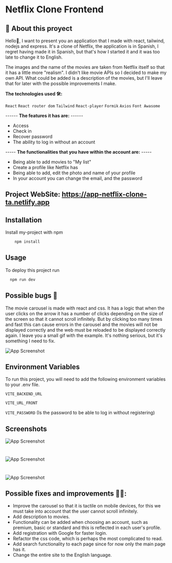 

# Netflix Clone Frontend

## 🚀 About this proyect
Hello👋, I want to present you an application that I made with react, tailwind, nodejs and express. It's a clone of Netflix, the application is in Spanish, I regret having made it in Spanish, but that's how I started it and it was too late to change it to English.

The images and the name of the movies are taken from Netflix itself so that it has a little more "realism". I didn't like movie APIs so I decided to make my own API.
What could be added is a description of the movies, but I'll leave that for later with the possible improvements I make.



**The technologies used 🛠:**

 `React`
 `React router dom`
 `Tailwind`
 `React-player`
 `Formik`
 `Axios`
 `Font Awasome`


------ **The features it has are:** ------
-	Access
-	Check in
-	Recover password
-   The ability to log in without an account

----- **The functionalities that you have within the account are:** -----
- Being able to add movies to "My list"
- Create a profile like Netflix has
- Being able to add, edit the photo and name of your profile
- In your account you can change the email, and the password




## Project WebSite: https://app-netflix-clone-ta.netlify.app

## Installation

Install my-project with npm

```bash
    npm install
```
    
## Usage

To deploy this project run

```bash
  npm run dev
```

## Possible bugs 🚫

The movie carousel is made with react and css. It has a logic that when the user clicks on the arrow it has a number of clicks depending on the size of the screen so that it cannot scroll infinitely. But by clicking too many times and fast this can cause errors in the carousel and the movies will not be displayed correctly and the web must be reloaded to be displayed correctly again. I leave you a small gif with the example. It's nothing serious, but it's something I need to fix.

![App Screenshot](https://res.cloudinary.com/dkxm9njd6/image/upload/v1655065984/bug-gif_cgcgbx.gif)
## Environment Variables

To run this project, you will need to add the following environment variables to your .env file.


`VITE_BACKEND_URL`

`VITE_URL_FRONT`


`VITE_PASSWORD` (Is the password to be able to log in without registering)



## Screenshots

![App Screenshot](https://res.cloudinary.com/dkxm9njd6/image/upload/v1655065986/login_register-gif_vnh2uv.gif)

#

![App Screenshot](https://res.cloudinary.com/dkxm9njd6/image/upload/v1655065985/cambiar_email_pass-gif_pjbgxl.gif)

#

![App Screenshot](https://res.cloudinary.com/dkxm9njd6/image/upload/v1655065985/telefono-gif_dsuhfs.gif)


## Possible fixes and improvements 🔧💡:

- Improve the carousel so that it is tactile on mobile devices, for this we must take into account that the user cannot scroll infinitely.
- Add description to movies.
- Functionality can be added when choosing an account, such as premium, basic or standard and this is reflected in each user's profile.
- Add registration with Google for faster login.
- Refactor the css code, which is perhaps the most complicated to read.
- Add search functionality to each page since for now only the main page has it.
- Change the entire site to the English language.
